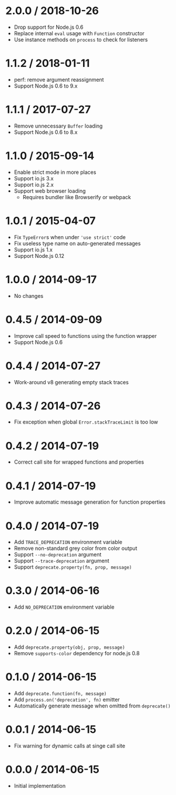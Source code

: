 # 2.0.0 / 2018-10-26

- Drop support for Node.js 0.6
- Replace internal `eval` usage with `Function` constructor
- Use instance methods on `process` to check for listeners

# 1.1.2 / 2018-01-11

- perf: remove argument reassignment
- Support Node.js 0.6 to 9.x

# 1.1.1 / 2017-07-27

- Remove unnecessary `Buffer` loading
- Support Node.js 0.6 to 8.x

# 1.1.0 / 2015-09-14

- Enable strict mode in more places
- Support io.js 3.x
- Support io.js 2.x
- Support web browser loading
  - Requires bundler like Browserify or webpack

# 1.0.1 / 2015-04-07

- Fix `TypeError`s when under `'use strict'` code
- Fix useless type name on auto-generated messages
- Support io.js 1.x
- Support Node.js 0.12

# 1.0.0 / 2014-09-17

- No changes

# 0.4.5 / 2014-09-09

- Improve call speed to functions using the function wrapper
- Support Node.js 0.6

# 0.4.4 / 2014-07-27

- Work-around v8 generating empty stack traces

# 0.4.3 / 2014-07-26

- Fix exception when global `Error.stackTraceLimit` is too low

# 0.4.2 / 2014-07-19

- Correct call site for wrapped functions and properties

# 0.4.1 / 2014-07-19

- Improve automatic message generation for function properties

# 0.4.0 / 2014-07-19

- Add `TRACE_DEPRECATION` environment variable
- Remove non-standard grey color from color output
- Support `--no-deprecation` argument
- Support `--trace-deprecation` argument
- Support `deprecate.property(fn, prop, message)`

# 0.3.0 / 2014-06-16

- Add `NO_DEPRECATION` environment variable

# 0.2.0 / 2014-06-15

- Add `deprecate.property(obj, prop, message)`
- Remove `supports-color` dependency for node.js 0.8

# 0.1.0 / 2014-06-15

- Add `deprecate.function(fn, message)`
- Add `process.on('deprecation', fn)` emitter
- Automatically generate message when omitted from `deprecate()`

# 0.0.1 / 2014-06-15

- Fix warning for dynamic calls at singe call site

# 0.0.0 / 2014-06-15

- Initial implementation
